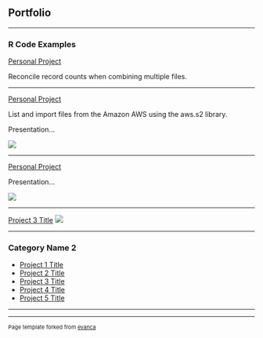 ## Portfolio

---

### R Code Examples

[Personal Project](https://github.com/dtminnick/codebits/blob/main/R/file_reconciliation.md)

Reconcile record counts when combining multiple files.

---
[Personal Project](/portfolio/code/R/aws_import)

List and import files from the Amazon AWS using the aws.s2 library.

Presentation...

<img src="images/dummy_thumbnail.jpg?raw=true"/>

---
[Personal Project](/portfolio/presentations/sample_presentation.pdf)

Presentation...

<img src="images/dummy_thumbnail.jpg?raw=true"/>

---
[Project 3 Title](http://example.com/)
<img src="images/dummy_thumbnail.jpg?raw=true"/>

---

### Category Name 2

- [Project 1 Title](http://example.com/)
- [Project 2 Title](http://example.com/)
- [Project 3 Title](http://example.com/)
- [Project 4 Title](http://example.com/)
- [Project 5 Title](http://example.com/)

---




---
<p style="font-size:11px">Page template forked from <a href="https://github.com/evanca/quick-portfolio">evanca</a></p>
<!-- Remove above link if you don't want to attibute -->
